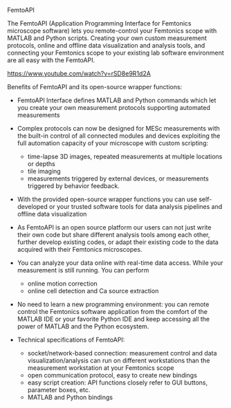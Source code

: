 FemtoAPI


The FemtoAPI (Application Programming Interface for Femtonics microscope software) lets you remote-control 
your Femtonics scope with MATLAB and Python scripts. Creating your own custom measurement protocols, 
online and offline data visualization and analysis tools, and 
connecting your Femtonics scope to your existing lab software environment are all easy with the FemtoAPI.  

https://www.youtube.com/watch?v=rSD8e9R1d2A

Benefits of FemtoAPI and its open-source wrapper functions: 

- FemtoAPI Interface defines MATLAB and Python commands which let you create your own measurement 
protocols supporting automated measurements  
- Complex protocols can now be designed for MESc measurements with the built-in control of all 
connected modules and devices exploiting the full
 automation capacity of your microscope with custom scripting:
  - time-lapse 3D images, repeated measurements at multiple locations or depths 
  - tile imaging 
  - measurements triggered by external devices, or measurements triggered by behavior feedback. 

- With the provided open-source wrapper functions you can use self-developed or your trusted 
software tools for data analysis pipelines and offline data visualization 
- As FemtoAPI is an open source platform our users can not just write their own code but share 
different analysis tools among each other, further 
develop existing codes, or adapt their existing code to the data acquired with their Femtonics microscopes. 
- You can analyze your data online with real-time data access. While your measurement is still running. 
You can perform  
  - online motion correction 
  - online cell detection and Ca source extraction 

- No need to learn a new programming environment: you can remote control the Femtonics software 
application from the comfort of the MATLAB IDE or your favorite Python IDE and keep accessing all the 
power of MATLAB and the Python ecosystem.  
- Technical specifications of FemtoAPI:  
  - socket/network-based connection: measurement control and data visualization/analysis can 
run on different workstations than the measurement workstation at your Femtonics scope 
  - open communication protocol, easy to create new bindings 
  - easy script creation: API functions closely refer to GUI buttons, parameter boxes, etc. 
  - MATLAB and Python bindings 
